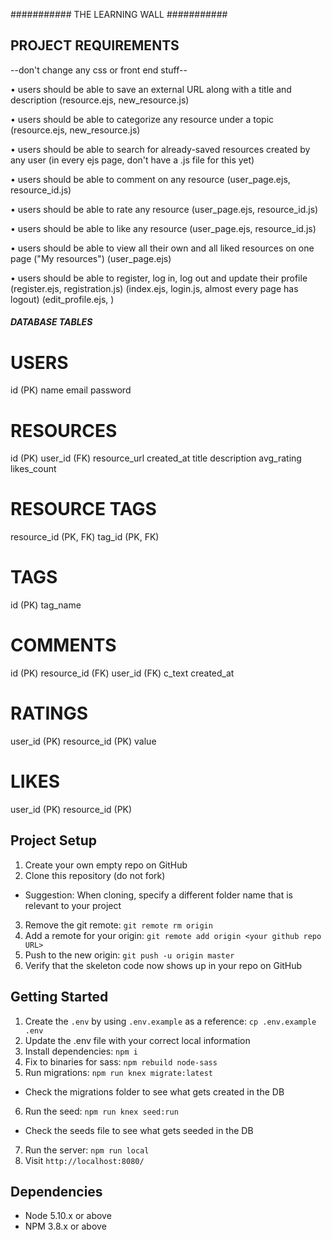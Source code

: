 
########### THE LEARNING WALL ########### 

## PROJECT REQUIREMENTS ##

--don't change any css or front end stuff--

  • users should be able to save an external URL along with a title and description
      (resource.ejs, new_resource.js)

  • users should be able to categorize any resource under a topic
      (resource.ejs, new_resource.js)

  • users should be able to search for already-saved resources created by any user
      (in every ejs page, don't have a .js file for this yet)

  • users should be able to comment on any resource
       (user_page.ejs, resource_id.js)

  • users should be able to rate any resource
       (user_page.ejs, resource_id.js)

  • users should be able to like any resource
       (user_page.ejs, resource_id.js)     

  • users should be able to view all their own and all liked resources on one page ("My resources")
       (user_page.ejs)

  • users should be able to register, log in, log out and update their profile
       (register.ejs, registration.js)   (index.ejs, login.js, almost every page has logout)    (edit_profile.ejs, )


##### DATABASE TABLES #####


# USERS #
id (PK)
name
email
password

# RESOURCES #
id (PK)
user_id (FK)
resource_url
created_at
title
description
avg_rating
likes_count

# RESOURCE TAGS #
resource_id (PK, FK)
tag_id (PK, FK)

# TAGS #
id (PK)
tag_name

# COMMENTS #
id (PK)
resource_id (FK)
user_id (FK)
c_text
created_at

# RATINGS #
user_id (PK)
resource_id (PK)
value

# LIKES #
user_id (PK)
resource_id (PK)







## Project Setup

1. Create your own empty repo on GitHub
2. Clone this repository (do not fork)
  - Suggestion: When cloning, specify a different folder name that is relevant to your project
3. Remove the git remote: `git remote rm origin`
4. Add a remote for your origin: `git remote add origin <your github repo URL>`
5. Push to the new origin: `git push -u origin master`
6. Verify that the skeleton code now shows up in your repo on GitHub

## Getting Started

1. Create the `.env` by using `.env.example` as a reference: `cp .env.example .env`
2. Update the .env file with your correct local information
3. Install dependencies: `npm i`
4. Fix to binaries for sass: `npm rebuild node-sass`
5. Run migrations: `npm run knex migrate:latest`
  - Check the migrations folder to see what gets created in the DB
6. Run the seed: `npm run knex seed:run`
  - Check the seeds file to see what gets seeded in the DB
7. Run the server: `npm run local`
8. Visit `http://localhost:8080/`

## Dependencies

- Node 5.10.x or above
- NPM 3.8.x or above

